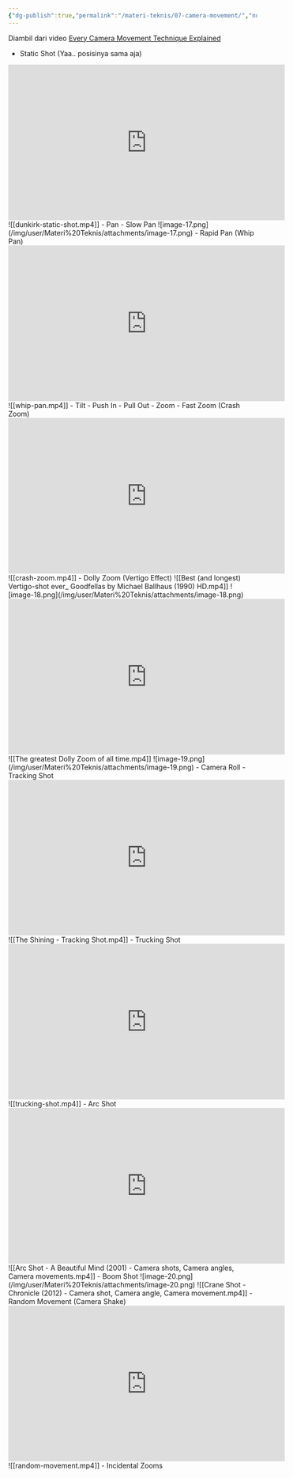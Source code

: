 ```yaml
---
{"dg-publish":true,"permalink":"/materi-teknis/07-camera-movement/","noteIcon":"","updated":"2025-10-21T17:05:30.000+07:00"}
---
```


Diambil dari video [Every Camera Movement Technique Explained](https://youtu.be/IiyBo-qLDeM?si=EmudF7BSx-XwwiSp)
- Static Shot (Yaa.. posisinya sama aja)
<iframe width="560" height="315" src="https://www.youtube.com/embed/yF8GcmTOUmg?si=6VoAc1vUdLeb7QkT" title="YouTube video player" frameborder="0" allow="accelerometer; autoplay; clipboard-write; encrypted-media; gyroscope; picture-in-picture; web-share" referrerpolicy="strict-origin-when-cross-origin" allowfullscreen></iframe>
![[dunkirk-static-shot.mp4]]
- Pan
    - Slow Pan
	![image-17.png](/img/user/Materi%20Teknis/attachments/image-17.png)
    - Rapid Pan (Whip Pan)
	<iframe width="560" height="315" src="https://www.youtube.com/embed/gFs0vzsSjbg?si=9G6QLSs2y3g2Raik" title="YouTube video player" frameborder="0" allow="accelerometer; autoplay; clipboard-write; encrypted-media; gyroscope; picture-in-picture; web-share" referrerpolicy="strict-origin-when-cross-origin" allowfullscreen></iframe>
	![[whip-pan.mp4]]
- Tilt
- Push In
- Pull Out
- Zoom
    - Fast Zoom (Crash Zoom)
     <iframe width="560" height="315" src="https://www.youtube.com/embed/WqWU9RT5sk0?si=P_FDzd2XVdefL9Ow" title="YouTube video player" frameborder="0" allow="accelerometer; autoplay; clipboard-write; encrypted-media; gyroscope; picture-in-picture; web-share" referrerpolicy="strict-origin-when-cross-origin" allowfullscreen></iframe>
     ![[crash-zoom.mp4]]
    - Dolly Zoom (Vertigo Effect)
	![[Best (and longest) Vertigo-shot ever_ Goodfellas by Michael Ballhaus (1990) HD.mp4]]
	![image-18.png](/img/user/Materi%20Teknis/attachments/image-18.png)
	<iframe width="560" height="315" src="https://www.youtube.com/embed/uP3CaCRcB_s?si=GLnMAH_U_Euvojp0" title="YouTube video player" frameborder="0" allow="accelerometer; autoplay; clipboard-write; encrypted-media; gyroscope; picture-in-picture; web-share" referrerpolicy="strict-origin-when-cross-origin" allowfullscreen></iframe>
	![[The greatest Dolly Zoom of all time.mp4]]
	![image-19.png](/img/user/Materi%20Teknis/attachments/image-19.png)
- Camera Roll
- Tracking Shot
<iframe width="560" height="315" src="https://www.youtube.com/embed/1JBYT8K0AlE?si=J3kLi4LtqwoyJwJL" title="YouTube video player" frameborder="0" allow="accelerometer; autoplay; clipboard-write; encrypted-media; gyroscope; picture-in-picture; web-share" referrerpolicy="strict-origin-when-cross-origin" allowfullscreen></iframe>
![[The Shining - Tracking Shot.mp4]]
- Trucking Shot
<iframe width="560" height="315" src="https://www.youtube.com/embed/UhHN-MoCuCk?si=i2WqNfwpMBks332t" title="YouTube video player" frameborder="0" allow="accelerometer; autoplay; clipboard-write; encrypted-media; gyroscope; picture-in-picture; web-share" referrerpolicy="strict-origin-when-cross-origin" allowfullscreen></iframe>
![[trucking-shot.mp4]]
- Arc Shot
<iframe width="560" height="315" src="https://www.youtube.com/embed/NY_TXQDyrrg?si=LobfodrztnrcZMHZ" title="YouTube video player" frameborder="0" allow="accelerometer; autoplay; clipboard-write; encrypted-media; gyroscope; picture-in-picture; web-share" referrerpolicy="strict-origin-when-cross-origin" allowfullscreen></iframe>
![[Arc Shot - A Beautiful Mind (2001) - Camera shots, Camera angles, Camera movements.mp4]]
- Boom Shot
![image-20.png](/img/user/Materi%20Teknis/attachments/image-20.png)
![[Crane Shot - Chronicle (2012) - Camera shot, Camera angle, Camera movement.mp4]]
- Random Movement (Camera Shake)
<iframe width="560" height="315" src="https://www.youtube.com/embed/KVeNf33TeHY?si=BzHItVS-cpPRECpw" title="YouTube video player" frameborder="0" allow="accelerometer; autoplay; clipboard-write; encrypted-media; gyroscope; picture-in-picture; web-share" referrerpolicy="strict-origin-when-cross-origin" allowfullscreen></iframe>
![[random-movement.mp4]]
- Incidental Zooms